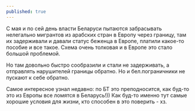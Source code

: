 ```yaml
---
published: true
---
```

С мая и по сей день власти Беларуси пытаются забрасывать нелегально мигрантов из арабских стран в Европу через границу, там их задерживали и давали статус беженца в Европе, платили какое-то пособие и все такое. Схема очень толковая и в Европе это стало большой проблемой. 

Но там довольно быстро сообразили и стали не задерживать, а отправлять нарушителей границы обратно. Но и бел.пограничники не пускают к себе обратно.

Самое интересное узнал недавно: по БТ это преподносится, как буд-то это из Европы все ломятся в Беларусь!)) Как буд-то именно тут самые хорошие условия для жизни, кто способен в это поверить - хз.

